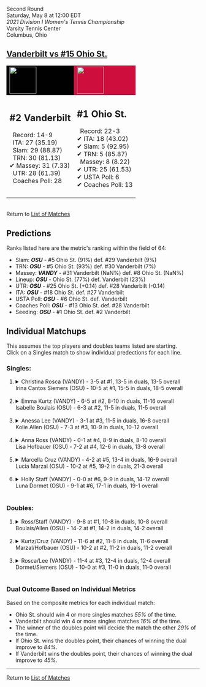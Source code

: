 Second Round  
Saturday, May 8 at 12:00 EDT  
*2021 Division I Women's Tennis Championship*  
Varsity Tennis Center  
Columbus, Ohio  
## [Vanderbilt vs #15 Ohio St.](https://www.ncaa.com/game/5833693)  

<table><tr style="background-color: #d9d9d9 !important"><td style="background-color: #010101 !important"><img src="https://www.ncaa.com/sites/default/files/images/logos/schools/v/vanderbilt.70.png" width="70" height="70" /></td><td style="background-color: #CE0F3E !important"><img src="https://www.ncaa.com/sites/default/files/images/logos/schools/o/ohio-st.70.png" width="70" height="70" /></td></tr><tr>
<td>  

<h2>#2 Vanderbilt</h2>  
&nbsp; Record: 14-9<br>  
&nbsp; ITA: 27 (35.19)<br>  
&nbsp; Slam: 29 (88.87)<br>  
&nbsp; TRN: 30 (81.13)<br>  
&#10004; Massey: 31 (7.33)<br>  
&nbsp; UTR: 28 (61.39)<br>  
&nbsp; Coaches Poll: 28<br>  
<br>  

</td>
<td>  

<h2>#1 Ohio St.</h2>  
&nbsp; Record: 22-3<br>  
&#10004; ITA: 18 (43.02)<br>  
&#10004; Slam: 5 (92.95)<br>  
&#10004; TRN: 5 (85.87)<br>  
&nbsp; Massey: 8 (8.22)<br>  
&#10004; UTR: 25 (61.53)<br>  
&#10004; USTA Poll: 6<br>  
&#10004; Coaches Poll: 13<br>  
<br>  

</td>
</tr></table>  


<br>Return to [List of Matches](../index.md)  

## Predictions  

Ranks listed here are the metric's ranking within the field of 64:  
- Slam: ***OSU*** - #5 Ohio St. (91%) def. #29 Vanderbilt (9%)  
- TRN: ***OSU*** - #5 Ohio St. (93%) def. #30 Vanderbilt (7%)  
- Massey: ***VANDY*** - #31 Vanderbilt (NaN%) def. #8 Ohio St. (NaN%)  
- Lineup: ***OSU*** - Ohio St. (77%) def. Vanderbilt (23%)  
- UTR: ***OSU*** - #25 Ohio St. (+0.14) def. #28 Vanderbilt (-0.14)  
- ITA: ***OSU*** - #18 Ohio St. def. #27 Vanderbilt  
- USTA Poll: ***OSU*** - #6 Ohio St. def. Vanderbilt  
- Coaches Poll: ***OSU*** - #13 Ohio St. def. #28 Vanderbilt  
- Seeding: ***OSU*** - #1 Ohio St. def. #2 Vanderbilt  

## Individual Matchups  
This assumes the top players and doubles teams listed are starting.  
Click on a Singles match to show individual predections for each line.  

### Singles:  

<ol>
<li><details>
<summary markdown="span">Christina Rosca (VANDY) - 3-5 at #1, 13-5 in duals, 13-5 overall<br>Irina Cantos Siemers (OSU) - 10-5 at #1, 15-5 in duals, 18-5 overall</summary>
<h4>Predictions</h4><ul>
<li>Composite: <b><i>OSU</i></b> - Siemers (84%) def. Rosca (16%)</li>  
<li>Slam: <b><i>OSU</i></b> - Siemers (88%) def. Rosca (12%)</li>  
<li>TRN: <b><i>OSU</i></b> - Siemers (88%) def. Rosca (12%)</li>  
<li>Massey: <b><i>VANDY</i></b> - Rosca (NaN%) def. Siemers (NaN%)</li>  
<li>UTR: <b><i>OSU</i></b> - Siemers (76%) def. Rosca (24%)</li>  
<li>ITA: <b><i>OSU</i></b> - Siemers (24.34) def. Rosca (14.48)</li>  
</ul>
</details>&nbsp;</li>
<li><details>
<summary markdown="span">Emma Kurtz (VANDY) - 6-5 at #2, 8-10 in duals, 11-16 overall<br>Isabelle Boulais (OSU) - 6-3 at #2, 11-5 in duals, 11-5 overall</summary>
<h4>Predictions</h4><ul>
<li>Composite: <b><i>OSU</i></b> - Boulais (65%) def. Kurtz (35%)</li>  
<li>Slam: <b><i>OSU</i></b> - Boulais (68%) def. Kurtz (32%)</li>  
<li>TRN: <b><i>OSU</i></b> - Boulais (68%) def. Kurtz (32%)</li>  
<li>Massey: <b><i>VANDY</i></b> - Kurtz (NaN%) def. Boulais (NaN%)</li>  
<li>UTR: <b><i>OSU</i></b> - Boulais (59%) def. Kurtz (41%)</li>  
<li>ITA: <b><i>VANDY</i></b> - Kurtz (3.05) def. Boulais (2.65)</li>  
</ul>
</details>&nbsp;</li>
<li><details>
<summary markdown="span">Anessa Lee (VANDY) - 3-1 at #3, 11-5 in duals, 16-8 overall<br>Kolie Allen (OSU) - 7-3 at #3, 10-9 in duals, 10-12 overall</summary>
<h4>Predictions</h4><ul>
<li>Composite: <b><i>VANDY</i></b> - Lee (69%) def. Allen (31%)</li>  
<li>Slam: <b><i>VANDY</i></b> - Lee (53%) def. Allen (47%)</li>  
<li>TRN: <b><i>VANDY</i></b> - Lee (76%) def. Allen (24%)</li>  
<li>Massey: <b><i>VANDY</i></b> - Lee (NaN%) def. Allen (NaN%)</li>  
<li>UTR: <b><i>VANDY</i></b> - Lee (81%) def. Allen (19%)</li>  
<li>ITA: <b><i>VANDY</i></b> - Lee (2.64) def. Allen (1.59)</li>  
</ul>
</details>&nbsp;</li>
<li><details>
<summary markdown="span">Anna Ross (VANDY) - 0-1 at #4, 8-9 in duals, 8-10 overall<br>Lisa Hofbauer (OSU) - 7-2 at #4, 12-6 in duals, 13-8 overall</summary>
<h4>Predictions</h4><ul>
<li>Composite: <b><i>OSU</i></b> - Hofbauer (53%) def. Ross (47%)</li>  
<li>Slam: <b><i>OSU</i></b> - Hofbauer (59%) def. Ross (41%)</li>  
<li>TRN: <b><i>OSU</i></b> - Hofbauer (60%) def. Ross (40%)</li>  
<li>Massey: <b><i>VANDY</i></b> - Ross (NaN%) def. Hofbauer (NaN%)</li>  
<li>UTR: <b><i>VANDY</i></b> - Ross (61%) def. Hofbauer (39%)</li>  
<li>ITA: <b><i>OSU</i></b> - Hofbauer (2.47) def. Ross (2.20)</li>  
</ul>
</details>&nbsp;</li>
<li><details>
<summary markdown="span">Marcella Cruz (VANDY) - 4-2 at #5, 13-4 in duals, 16-9 overall<br>Lucia Marzal (OSU) - 10-2 at #5, 19-2 in duals, 21-3 overall</summary>
<h4>Predictions</h4><ul>
<li>Composite: <b><i>OSU</i></b> - Marzal (65%) def. Cruz (35%)</li>  
<li>Slam: <b><i>OSU</i></b> - Marzal (69%) def. Cruz (31%)</li>  
<li>TRN: <b><i>OSU</i></b> - Marzal (66%) def. Cruz (34%)</li>  
<li>Massey: <b><i>VANDY</i></b> - Cruz (NaN%) def. Marzal (NaN%)</li>  
<li>UTR: <b><i>OSU</i></b> - Marzal (61%) def. Cruz (39%)</li>  
<li>ITA: <b><i>OSU</i></b> - Marzal (3.08) def. Cruz (2.13)</li>  
</ul>
</details>&nbsp;</li>
<li><details>
<summary markdown="span">Holly Staff (VANDY) - 0-0 at #6, 9-9 in duals, 14-12 overall<br>Luna Dormet (OSU) - 9-1 at #6, 17-1 in duals, 19-1 overall</summary>
<h4>Predictions</h4><ul>
<li>Composite: <b><i>OSU</i></b> - Dormet (63%) def. Staff (37%)</li>  
<li>Slam: <b><i>OSU</i></b> - Dormet (57%) def. Staff (43%)</li>  
<li>TRN: <b><i>OSU</i></b> - Dormet (63%) def. Staff (37%)</li>  
<li>Massey: <b><i>VANDY</i></b> - Staff (NaN%) def. Dormet (NaN%)</li>  
<li>UTR: <b><i>OSU</i></b> - Dormet (70%) def. Staff (30%)</li>  
<li>ITA: <b><i>OSU</i></b> - Dormet (3.78) def. Staff (1.75)</li>  
</ul>
</details>&nbsp;</li>
</ol>

### Doubles:  

<ol>
<li><details>
<summary markdown="span">Ross/Staff (VANDY) - 9-8 at #1, 10-8 in duals, 10-8 overall<br>Boulais/Allen (OSU) - 14-2 at #1, 14-2 in duals, 14-2 overall</summary>
<br>Sorry, we don't have any metrics for this match
</details>&nbsp;</li>
<li><details>
<summary markdown="span">Kurtz/Cruz (VANDY) - 11-6 at #2, 11-6 in duals, 11-6 overall<br>Marzal/Hofbauer (OSU) - 10-2 at #2, 11-2 in duals, 11-2 overall</summary>
<br>Sorry, we don't have any metrics for this match
</details>&nbsp;</li>
<li><details>
<summary markdown="span">Rosca/Lee (VANDY) - 11-4 at #3, 12-4 in duals, 12-4 overall<br>Dormet/Siemers (OSU) - 10-0 at #3, 11-0 in duals, 11-0 overall</summary>
<br>Sorry, we don't have any metrics for this match
</details>&nbsp;</li>
</ol>

### Dual Outcome Based on Individual Metrics  
  
Based on the composite metrics for each individual match:  
- Ohio St. should win 4 or more singles matches _55%_ of the time.  
- Vanderbilt should win 4 or more singles matches _16%_ of the time.  
- The winner of the doubles point will decide the match the other _29%_ of the time.  
- If Ohio St. wins the doubles point, their chances of winning the dual improve to _84%_.  
- If Vanderbilt wins the doubles point, their chances of winning the dual improve to _45%_.  
  
------

Return to [List of Matches](../index.md)  

